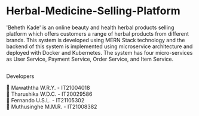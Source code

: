 # Herbal-Medicine-Selling-Platform

'Beheth Kade' is an online beauty and health herbal products selling platform which offers
customers a range of herbal products from different brands. This system is developed using MERN
Stack technology and the backend of this system is implemented using microservice architecture
and deployed with Docker and Kubernetes. The system has four micro-services as User Service,
Payment Service, Order Service, and Item Service.

##

Developers

🔵 Mawaththa W.R.Y. - IT21004018 <br>
🔵 Tharushika W.D.C. - IT20029586 <br>
🔵 Fernando U.S.L. - IT21105302 <br>
🔵 Muthusinghe M.M.R. - IT21008382 <br>

##
